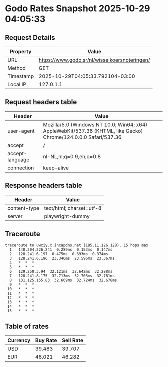 # Godo Rates Snapshot 2025-10-29 04:05:33
## Request Details

| Property | Value |
|----------|-------|
| URL | https://www.godo.sr/nl/wisselkoersnoteringen/ |
| Method | GET |
| Timestamp | 2025-10-29T04:05:33.792104-03:00 |
| Local IP | 127.0.1.1 |
    
## Request headers table

| Header | Value |
|--------|-------|
| user-agent | Mozilla/5.0 (Windows NT 10.0; Win64; x64) AppleWebKit/537.36 (KHTML, like Gecko) Chrome/124.0.0.0 Safari/537.36 |
| accept | */* |
| accept-language | nl-NL,nl;q=0.9,en;q=0.8 |
| connection | keep-alive |

    
## Response headers table
| Header | Value |
|--------|-------|
| content-type | text/html; charset=utf-8 |
| server | playwright-dummy |

## Traceroute 

```
traceroute to uwxiy.x.incapdns.net (185.11.126.128), 15 hops max
  1   140.204.226.241  0.289ms  0.153ms  0.147ms 
  2   128.241.6.197  0.475ms  0.393ms  0.374ms 
  3   128.241.6.196  23.346ms  23.596ms  23.367ms 
  4   *  *  * 
  5   *  *  * 
  6   129.250.3.94  32.121ms  32.642ms  32.288ms 
  7   128.241.8.175  32.713ms  32.708ms  32.781ms 
  8   131.125.155.83  32.609ms  32.724ms  32.678ms 
  9   *  *  * 
 10   *  *  * 
 11   *  *  * 
 12   *  *  * 
 13   *  *  * 
 14   *  *  * 
 15   *  *  * 

```


## Table of rates

| Currency | Buy Rate | Sell Rate |
|----------|----------|-----------|
| USD | 39.483 | 39.707 |
| EUR | 46.021 | 46.282 |

